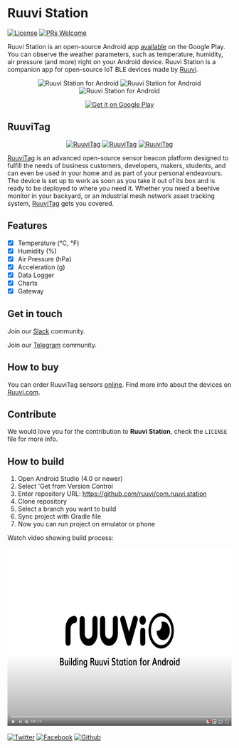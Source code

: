 # Ruuvi Station

[![License][license-image]][license-url]
[![PRs Welcome](https://img.shields.io/badge/PRs-welcome-brightgreen.svg?style=flat-square)](http://makeapullrequest.com)

Ruuvi Station is an open-source Android app [available](https://play.google.com/store/apps/details?id=com.ruuvi.station) on the Google Play. You can observe the weather parameters, such as temperature, humidity, air pressure (and more) right on your Android device. Ruuvi Station is a companion app for open-source IoT BLE devices made by [Ruuvi](https://ruuvi.com).

<p align="center">
  <img src="/docs/screenshot0.jpg?raw=true" alt="Ruuvi Station for Android" height="400"/>
  <img src="/docs/screenshot1.jpg?raw=true" alt="Ruuvi Station for Android" height="400"/>
  <img src="/docs/screenshot2.jpg?raw=true" alt="Ruuvi Station for Android" height="400"/>
</p>

<p align="center">
  <a href='https://play.google.com/store/apps/details?id=com.ruuvi.station'><img alt='Get it on Google Play' height='60' src='docs/google-play-badge.png'/></a>
</p>

## RuuviTag

<p align="center">
  <a href="https://shop.ruuvi.com"><img src="/docs/ruuvitag-enclosure-open.jpg?raw=true" alt="RuuviTag" height="200"/></a>
  <a href="https://shop.ruuvi.com"><img src="/docs/ruuvitag1.jpg?raw=true" alt="RuuviTag" height="200"/></a>
  <a href="https://shop.ruuvi.com"><img src="/docs/ruuvitag2.jpg?raw=true" alt="RuuviTag" height="200"/></a>
</p>

[RuuviTag](https://ruuvi.com) is an advanced open-source sensor beacon platform designed to fulfill the needs of business customers, developers, makers, students, and can even be used in your home and as part of your personal endeavours. The device is set up to work as soon as you take it out of its box and is ready to be deployed to where you need it. Whether you need a beehive monitor in your backyard, or an industrial mesh network asset tracking system, [RuuviTag](https://ruuvi.com) gets you covered. 

## Features

- [x] Temperature (°C, °F)
- [x] Humidity (%)
- [x] Air Pressure (hPa)
- [x] Acceleration (g)
- [x] Data Logger
- [x] Charts
- [x] Gateway

## Get in touch

Join our [Slack](https://slack.ruuvi.com) community. 

Join our [Telegram](https://t.me/ruuvicom) community. 

## How to buy

You can order RuuviTag sensors [online](https://shop.ruuvi.com). Find more info about the devices on [Ruuvi.com](https://ruuvi.com). 

## Contribute

We would love you for the contribution to **Ruuvi Station**, check the ``LICENSE`` file for more info.

## How to build

1. Open Android Studio (4.0 or newer)
2. Select 'Get from Version Control
3. Enter repository URL: https://github.com/ruuvi/com.ruuvi.station
4. Clone repository
5. Select a branch you want to build
6. Sync project with Gradle file
7. Now you can run project on emulator or phone

Watch video showing build process:

<a href="https://www.youtube.com/watch?v=1sXIASGXaaw"><img src="/docs/playvideo.png?raw=true" alt="Watch video" height="400"/></a>


<!-- Please don't remove this: Grab your social icons from https://github.com/carlsednaoui/gitsocial -->

[![Twitter][twitter-image]][twitter]
[![Facebook][facebook-image]][facebook]
[![Github][github-image]][github]

[github-image]:http://i.imgur.com/0o48UoR.png
[github]:https://github.com/ruuvi
[facebook-image]:http://i.imgur.com/P3YfQoD.png
[facebook]:https://www.facebook.com/ruuvi.cc/
[twitter-image]:http://i.imgur.com/tXSoThF.png
[twitter]:https://twitter.com/ruuvicom
[license-image]: https://img.shields.io/badge/License-BSD-blue.svg
[license-url]: LICENSE
